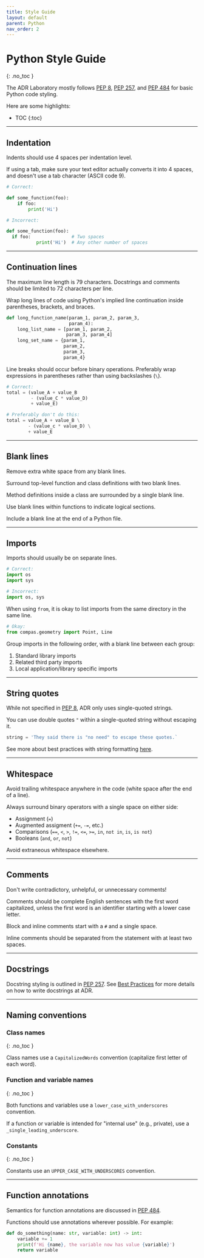 ```yaml
---
title: Style Guide
layout: default
parent: Python
nav_order: 2
---
```


# Python Style Guide
{: .no_toc }

The ADR Laboratory mostly follows [PEP 8], [PEP 257], and [PEP 484] for basic Python code styling.

Here are some highlights:
- TOC
{:toc}

----

## Indentation

Indents should use 4 spaces per indentation level.

If using a tab, make sure your text editor actually converts it into 4 spaces, and doesn't use a tab character (ASCII code 9).

```py
# Correct:

def some_function(foo):
    if foo:
        print('Hi')
```

```py
# Incorrect:

def some_function(foo):
  if foo:               # Two spaces
           print('Hi')  # Any other number of spaces
```

----

## Continuation lines

The maximum line length is 79 characters. Docstrings and comments should be limited to 72 characters per line.

Wrap long lines of code using Python's implied line continuation inside parentheses, brackets, and braces.

```py
def long_function_name(param_1, param_2, param_3,
                       param_4):
    long_list_name = [param_1, param_2,
                      param_3, param_4]
    long_set_name = {param_1,
                     param_2,
                     param_3,
                     param_4}

```

Line breaks should occur before binary operations. Preferably wrap expressions in parentheses rather than using backslashes (`\`).

```py
# Correct:
total = (value_A + value_B
         - (value_C * value_D)
         + value_E)
```

```py
# Preferably don't do this:
total = value_A + value_B \
        - (value_c * value_D) \
        + value_E
```

----

## Blank lines

Remove extra white space from any blank lines.

Surround top-level function and class definitions with two blank lines.

Method definitions inside a class are surrounded by a single blank line.

Use blank lines within functions to indicate logical sections.

Include a blank line at the end of a Python file.

----

## Imports

Imports should usually be on separate lines.

```py
# Correct:
import os
import sys
```

```py
# Incorrect:
import os, sys
```

When using `from`, it is okay to list imports from the same directory in the same line.

```py
# Okay:
from compas.geometry import Point, Line
```

Group imports in the following order, with a blank line between each group:

1. Standard library imports
2. Related third party imports
3. Local application/library specific imports

----

## String quotes

While not specified in [PEP 8], ADR only uses single-quoted strings.

You can use double quotes `"` within a single-quoted string without escaping it.

```py
string = 'They said there is "no need" to escape these quotes.`
```

See more about best practices with string formatting [here](python_best_practices.html#f-strings).

----

## Whitespace

Avoid trailing whitespace anywhere in the code (white space after the end of a line).

Always surround binary operators with a single space on either side:
- Assignment (`=`)
- Augmented assigment (`+=`, `-=`, etc.)
- Comparisons (`==`, `<`, `>`, `!=`, `<=`, `>=`, `in`, `not in`, `is`, `is not`)
- Booleans (`and`, `or`, `not`)

Avoid extraneous whitespace elsewhere.

----

## Comments

Don't write contradictory, unhelpful, or unnecessary comments!

Comments should be complete English sentences with the first word capitalized, unless the first word is an identifier starting with a lower case letter.

Block and inline comments start with a `#` and a single space.

Inline comments should be separated from the statement with at least two spaces.

---

## Docstrings

Docstring styling is outlined in [PEP 257]. See [Best Practices] for more details on how to write docstrings at ADR.

----

## Naming conventions

### Class names
{: .no_toc }

Class names use a `CapitalizedWords` convention (capitalize first letter of each word).

### Function and variable names
{: .no_toc }

Both functions and variables use a `lower_case_with_underscores` convention.

If a function or variable is intended for "internal use" (e.g., private), use a `_single_leading_underscore`.

### Constants
{: .no_toc }

Constants use an `UPPER_CASE_WITH_UNDERSCORES` convention.

----

## Function annotations

Semantics for function annotations are discussed in [PEP 484].

Functions should use annotations wherever possible. For example:

```py
def do_something(name: str, variable: int) -> int:
    variable += 1
    print(f'Hi {name}, the variable now has value {variable}')
    return variable
```


[PEP 8]: https://peps.python.org/pep-0008/
[PEP 257]: https://peps.python.org/pep-0257/
[PEP 484]: https://peps.python.org/pep-0484/
[Best Practices]: python_best_practices.html

